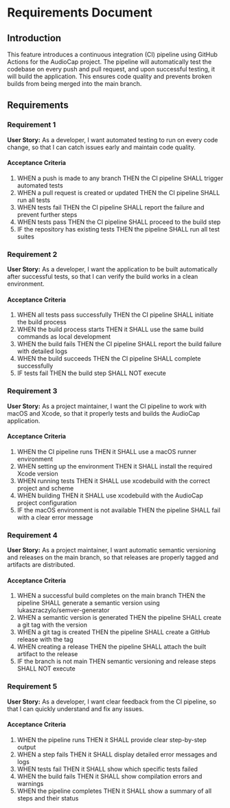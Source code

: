 # Requirements Document

## Introduction

This feature introduces a continuous integration (CI) pipeline using GitHub Actions for the AudioCap project. The pipeline will automatically test the codebase on every push and pull request, and upon successful testing, it will build the application. This ensures code quality and prevents broken builds from being merged into the main branch.

## Requirements

### Requirement 1

**User Story:** As a developer, I want automated testing to run on every code change, so that I can catch issues early and maintain code quality.

#### Acceptance Criteria

1. WHEN a push is made to any branch THEN the CI pipeline SHALL trigger automated tests
2. WHEN a pull request is created or updated THEN the CI pipeline SHALL run all tests
3. WHEN tests fail THEN the CI pipeline SHALL report the failure and prevent further steps
4. WHEN tests pass THEN the CI pipeline SHALL proceed to the build step
5. IF the repository has existing tests THEN the pipeline SHALL run all test suites

### Requirement 2

**User Story:** As a developer, I want the application to be built automatically after successful tests, so that I can verify the build works in a clean environment.

#### Acceptance Criteria

1. WHEN all tests pass successfully THEN the CI pipeline SHALL initiate the build process
2. WHEN the build process starts THEN it SHALL use the same build commands as local development
3. WHEN the build fails THEN the CI pipeline SHALL report the build failure with detailed logs
4. WHEN the build succeeds THEN the CI pipeline SHALL complete successfully
5. IF tests fail THEN the build step SHALL NOT execute

### Requirement 3

**User Story:** As a project maintainer, I want the CI pipeline to work with macOS and Xcode, so that it properly tests and builds the AudioCap application.

#### Acceptance Criteria

1. WHEN the CI pipeline runs THEN it SHALL use a macOS runner environment
2. WHEN setting up the environment THEN it SHALL install the required Xcode version
3. WHEN running tests THEN it SHALL use xcodebuild with the correct project and scheme
4. WHEN building THEN it SHALL use xcodebuild with the AudioCap project configuration
5. IF the macOS environment is not available THEN the pipeline SHALL fail with a clear error message

### Requirement 4

**User Story:** As a project maintainer, I want automatic semantic versioning and releases on the main branch, so that releases are properly tagged and artifacts are distributed.

#### Acceptance Criteria

1. WHEN a successful build completes on the main branch THEN the pipeline SHALL generate a semantic version using lukaszraczylo/semver-generator
2. WHEN a semantic version is generated THEN the pipeline SHALL create a git tag with the version
3. WHEN a git tag is created THEN the pipeline SHALL create a GitHub release with the tag
4. WHEN creating a release THEN the pipeline SHALL attach the built artifact to the release
5. IF the branch is not main THEN semantic versioning and release steps SHALL NOT execute

### Requirement 5

**User Story:** As a developer, I want clear feedback from the CI pipeline, so that I can quickly understand and fix any issues.

#### Acceptance Criteria

1. WHEN the pipeline runs THEN it SHALL provide clear step-by-step output
2. WHEN a step fails THEN it SHALL display detailed error messages and logs
3. WHEN tests fail THEN it SHALL show which specific tests failed
4. WHEN the build fails THEN it SHALL show compilation errors and warnings
5. WHEN the pipeline completes THEN it SHALL show a summary of all steps and their status